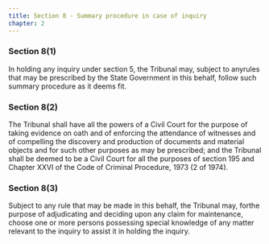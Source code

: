 ```yaml
---
title: Section 8 - Summary procedure in case of inquiry
chapter: 2
---
```


### Section 8(1) 

In holding any inquiry under section 5, the Tribunal may, subject to anyrules that may be prescribed by the State Government in this behalf, follow such summary procedure as it deems fit.

### Section 8(2) 

The Tribunal shall have all the powers of a Civil Court for the purpose of taking evidence on oath and of enforcing the attendance of witnesses and of compelling the discovery and production of documents and material objects and for such other purposes as may be prescribed; and the Tribunal shall be deemed to be a Civil Court for all the purposes of section 195 and Chapter XXVI of the Code of Criminal Procedure, 1973 (2 of 1974).

### Section 8(3) 

Subject to any rule that may be made in this behalf, the Tribunal may, forthe purpose of adjudicating and deciding upon any claim for maintenance, choose one or more persons possessing special knowledge of any matter relevant to the inquiry to assist it in holding the inquiry.

